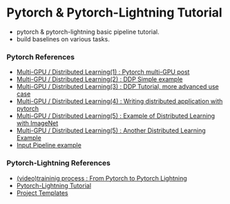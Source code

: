 # Pytorch & Pytorch-Lightning Tutorial
  - pytorch & pytorch-lightning basic pipeline tutorial.
  - build baselines on various tasks.


### Pytorch References
  - [Multi-GPU / Distributed Learning(1) : Pytorch multi-GPU post](https://medium.com/daangn/pytorch-multi-gpu-%ED%95%99%EC%8A%B5-%EC%A0%9C%EB%8C%80%EB%A1%9C-%ED%95%98%EA%B8%B0-27270617936b)
  - [Multi-GPU / Distributed Learning(2) : DDP Simple example](https://pytorch.org/docs/stable/notes/ddp.html)
  - [Multi-GPU / Distributed Learning(3) : DDP Tutorial, more advanced use case](https://pytorch.org/tutorials/intermediate/ddp_tutorial.html)
  - [Multi-GPU / Distributed Learning(4) : Writing distributed application with pytorch](https://pytorch.org/tutorials/intermediate/dist_tuto.html)
  - [Multi-GPU / Distributed Learning(5) : Example of Distributed Learning with ImageNet](https://github.com/pytorch/examples/blob/master/imagenet/main.py)
  - [Multi-GPU / Distributed Learning(5) : Another Distributed Learning Example](https://github.com/tczhangzhi/pytorch-distributed/blob/master/distributed.py)
  - [Input Pipeline example](https://stanford.edu/~shervine/blog/pytorch-how-to-generate-data-parallel)
  
### Pytorch-Lightning References
  - [(video)traininig process : From Pytorch to Pytorch Lightning](https://www.youtube.com/watch?v=DbESHcCoWbM&list=PLaMu-SDt_RB5NUm67hU2pdE75j6KaIOv2&index=3)
  - [Pytorch-Lightning Tutorial](https://pytorch-lightning.readthedocs.io/en/latest/starter/new-project.html)
  - [Project Templates](https://github.com/PyTorchLightning/deep-learning-project-template/blob/master/project/lit_image_classifier.py)
